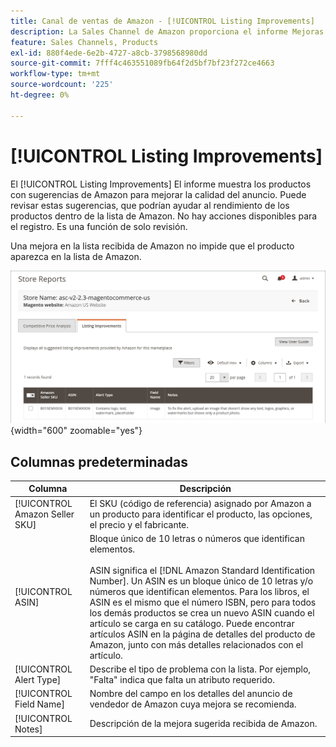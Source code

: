 ```yaml
---
title: Canal de ventas de Amazon - [!UICONTROL Listing Improvements]
description: La Sales Channel de Amazon proporciona el informe Mejoras de anuncios para ofrecerle sugerencias para mejorar la calidad de los anuncios de Amazon.
feature: Sales Channels, Products
exl-id: 880f4ede-6e2b-4727-a8cb-3798568980dd
source-git-commit: 7fff4c463551089fb64f2d5bf7bf23f272ce4663
workflow-type: tm+mt
source-wordcount: '225'
ht-degree: 0%

---
```


# [!UICONTROL Listing Improvements]

El [!UICONTROL Listing Improvements] El informe muestra los productos con sugerencias de Amazon para mejorar la calidad del anuncio. Puede revisar estas sugerencias, que podrían ayudar al rendimiento de los productos dentro de la lista de Amazon. No hay acciones disponibles para el registro. Es una función de solo revisión.

Una mejora en la lista recibida de Amazon no impide que el producto aparezca en la lista de Amazon.

![Mejoras de anuncios](assets/amazon-listing-improvements.png){width="600" zoomable="yes"}

## Columnas predeterminadas

| Columna | Descripción |
|--------------------------------|------------------------------------------------------------------------------------------------------------------------------------------------------------------------------------------------------------------------------------------------------------------------------------------------------------------------------------------------------------------------------------------------------------------------------------------------------------------------------------------|
| [!UICONTROL Amazon Seller SKU] | El SKU (código de referencia) asignado por Amazon a un producto para identificar el producto, las opciones, el precio y el fabricante. |
| [!UICONTROL ASIN] | Bloque único de 10 letras o números que identifican elementos.<br><br>ASIN significa el [!DNL Amazon Standard Identification Number]. Un ASIN es un bloque único de 10 letras y/o números que identifican elementos. Para los libros, el ASIN es el mismo que el número ISBN, pero para todos los demás productos se crea un nuevo ASIN cuando el artículo se carga en su catálogo. Puede encontrar artículos ASIN en la página de detalles del producto de Amazon, junto con más detalles relacionados con el artículo. |
| [!UICONTROL Alert Type] | Describe el tipo de problema con la lista. Por ejemplo, &quot;Falta&quot; indica que falta un atributo requerido. |
| [!UICONTROL Field Name] | Nombre del campo en los detalles del anuncio de vendedor de Amazon cuya mejora se recomienda. |
| [!UICONTROL Notes] | Descripción de la mejora sugerida recibida de Amazon. |
